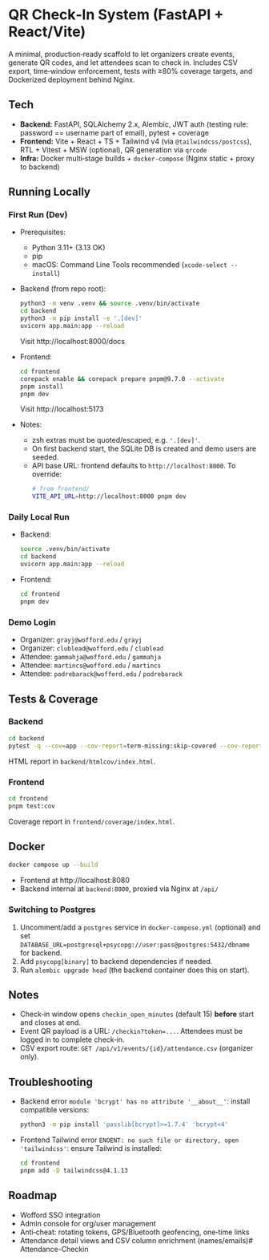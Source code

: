 # QR Check‑In System (FastAPI + React/Vite)

A minimal, production‑ready scaffold to let organizers create events, generate QR codes, and let attendees scan to check in. Includes CSV export, time‑window enforcement, tests with ≥80% coverage targets, and Dockerized deployment behind Nginx.

## Tech
- **Backend:** FastAPI, SQLAlchemy 2.x, Alembic, JWT auth (testing rule: password == username part of email), pytest + coverage
- **Frontend:** Vite + React + TS + Tailwind v4 (via `@tailwindcss/postcss`), RTL + Vitest + MSW (optional), QR generation via `qrcode`
- **Infra:** Docker multi‑stage builds + `docker-compose` (Nginx static + proxy to backend)

## Running Locally

### First Run (Dev)
- Prerequisites:
	- Python 3.11+ (3.13 OK)
	- pip
	- macOS: Command Line Tools recommended (`xcode-select --install`)

- Backend (from repo root):
	```bash
	python3 -m venv .venv && source .venv/bin/activate
	cd backend
	python3 -m pip install -e '.[dev]'
	uvicorn app.main:app --reload
	```
	Visit http://localhost:8000/docs

- Frontend:
	```bash
	cd frontend
	corepack enable && corepack prepare pnpm@9.7.0 --activate
	pnpm install
	pnpm dev
	```
	Visit http://localhost:5173

- Notes:
	- zsh extras must be quoted/escaped, e.g. `'.[dev]'`.
	- On first backend start, the SQLite DB is created and demo users are seeded.
	- API base URL: frontend defaults to `http://localhost:8000`. To override:
		```bash
		# from frontend/
		VITE_API_URL=http://localhost:8000 pnpm dev
		```

### Daily Local Run
- Backend:
	```bash
	source .venv/bin/activate
	cd backend
	uvicorn app.main:app --reload
	```
- Frontend:
	```bash
	cd frontend
	pnpm dev
	```

### Demo Login
- Organizer: `grayj@wofford.edu` / `grayj`
- Organizer: `clublead@wofford.edu` / `clublead`
- Attendee: `gammahja@wofford.edu` / `gammahja`
- Attendee: `martincs@wofford.edu` / `martincs`
- Attendee: `podrebarack@wofford.edu` / `podrebarack`

## Tests & Coverage

### Backend
```bash
cd backend
pytest -q --cov=app --cov-report=term-missing:skip-covered --cov-report=html --cov-fail-under=80
```
HTML report in `backend/htmlcov/index.html`.

### Frontend
```bash
cd frontend
pnpm test:cov
```
Coverage report in `frontend/coverage/index.html`.

## Docker

```bash
docker compose up --build
```
- Frontend at http://localhost:8080
- Backend internal at `backend:8000`, proxied via Nginx at `/api/`

### Switching to Postgres
1. Uncomment/add a `postgres` service in `docker-compose.yml` (optional) and set `DATABASE_URL=postgresql+psycopg://user:pass@postgres:5432/dbname` for backend.
2. Add `psycopg[binary]` to backend dependencies if needed.
3. Run `alembic upgrade head` (the backend container does this on start).

## Notes
- Check‑in window opens `checkin_open_minutes` (default 15) **before** start and closes at end.
- Event QR payload is a URL: `/checkin?token=...`. Attendees must be logged in to complete check‑in.
- CSV export route: `GET /api/v1/events/{id}/attendance.csv` (organizer only).

## Troubleshooting
- Backend error `module 'bcrypt' has no attribute '__about__'`: install compatible versions:
	```bash
	python3 -m pip install 'passlib[bcrypt]>=1.7.4' 'bcrypt<4'
	```
- Frontend Tailwind error `ENOENT: no such file or directory, open 'tailwindcss'`: ensure Tailwind is installed:
	```bash
	cd frontend
	pnpm add -D tailwindcss@4.1.13
	```

## Roadmap
- Wofford SSO integration
- Admin console for org/user management
- Anti‑cheat: rotating tokens, GPS/Bluetooth geofencing, one‑time links
- Attendance detail views and CSV column enrichment (names/emails)# Attendance-Checkin